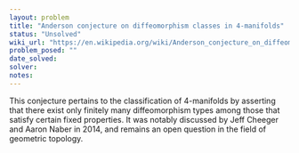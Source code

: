 ```yaml
---
layout: problem
title: "Anderson conjecture on diffeomorphism classes in 4-manifolds"
status: "Unsolved"
wiki_url: "https://en.wikipedia.org/wiki/Anderson_conjecture_on_diffeomorphism_classes_in_4-manifolds"
problem_posed: ""
date_solved:
solver:
notes:
---
```

This conjecture pertains to the classification of 4-manifolds by asserting that there exist only finitely many diffeomorphism types among those that satisfy certain fixed properties. It was notably discussed by Jeff Cheeger and Aaron Naber in 2014, and remains an open question in the field of geometric topology.